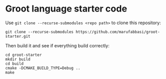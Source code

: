 # Groot language starter code

Use ```git clone --recurse-submodules <repo path>``` to clone this repository:

```
git clone --recurse-submodules https://github.com/marufabbasi/groot-starter.git
```

Then build it and see if everything build correctly:

```
cd groot-starter
mkdir build
cd build
cmake -DCMAKE_BUILD_TYPE=Debug ..
make
```
